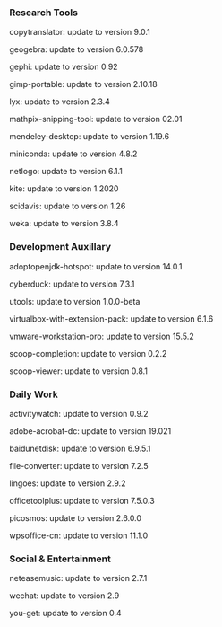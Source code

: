 ### Research Tools

copytranslator: update to version 9.0.1

geogebra: update to version 6.0.578

gephi: update to version 0.92

gimp-portable: update to version 2.10.18

lyx: update to version 2.3.4

mathpix-snipping-tool: update to version 02.01

mendeley-desktop: update to version 1.19.6

miniconda: update to version 4.8.2

netlogo: update to version 6.1.1

kite: update to version 1.2020

scidavis: update to version 1.26

weka: update to version 3.8.4

### Development Auxillary

adoptopenjdk-hotspot: update to version 14.0.1

cyberduck: update to version 7.3.1

utools: update to version 1.0.0-beta

virtualbox-with-extension-pack: update to version 6.1.6

vmware-workstation-pro: update to version 15.5.2

scoop-completion: update to version 0.2.2

scoop-viewer: update to version 0.8.1

### Daily Work

activitywatch: update to version 0.9.2

adobe-acrobat-dc: update to version 19.021

baidunetdisk: update to version 6.9.5.1

file-converter: update to version 7.2.5

lingoes: update to version 2.9.2

officetoolplus: update to version 7.5.0.3

picosmos: update to version 2.6.0.0

wpsoffice-cn: update to version 11.1.0

### Social & Entertainment

neteasemusic: update to version 2.7.1

wechat: update to version 2.9

you-get: update to version 0.4